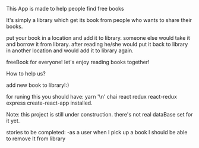 This App is made to help people find free books

It's simply a library which get its book from people who wants to share their books.

put your book in a location and add it to library.
someone else would take it and borrow it from library.
after reading he/she would put it back to library in another location and would add it to library again.


freeBook for everyone!
let's enjoy reading books together!


How to help us?

add new book to library!:)

for runing this you should have:
  yarn '\n' 
  chai
  react
  redux
  react-redux
  express
  create-react-app
installed.

Note: this project is still under construction.
there's not real dataBase set for it yet.

stories to be completed:
-as a user when I pick up a book I should be able to remove It from library

